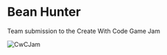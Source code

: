 # Bean Hunter

Team submission to the Create With Code Game Jam

![CwCJam](https://www.jimu.net/images/cwcjam_splash_572x256.png)
